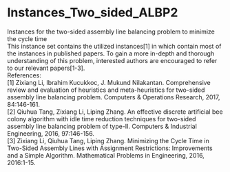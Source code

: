 # Instances_Two_sided_ALBP2
Instances for the two-sided assembly line balancing problem to minimize the cycle time  
This instance set contains the utilized instances[1] in which contain most of the instances in published papers. To gain a more in-depth and thorough understanding of this problem, interested authors are encouraged to refer to our relevant papers[1-3].  
References:  
[1] Zixiang Li, Ibrahim Kucukkoc, J. Mukund Nilakantan. Comprehensive review and evaluation of heuristics and meta-heuristics for two-sided assembly line balancing problem. Computers & Operations Research, 2017, 84:146-161.  
[2] Qiuhua Tang, Zixiang Li, Liping Zhang. An effective discrete artificial bee colony algorithm with idle time reduction techniques for two-sided assembly line balancing problem of type-II. Computers & Industrial Engineering, 2016, 97:146-156.  
[3] Zixiang Li, Qiuhua Tang, Liping Zhang. Minimizing the Cycle Time in Two-Sided Assembly Lines with Assignment Restrictions: Improvements and a Simple Algorithm. Mathematical Problems in Engineering, 2016, 2016:1-15.  


